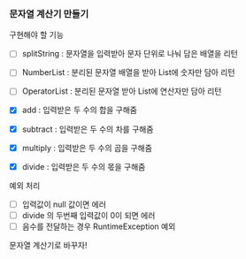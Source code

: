 ### 문자열 계산기 만들기

구현해야 할 기능
- [ ] splitString : 문자열을 입력받아 문자 단위로 나눠 담은 배열을 리턴
- [ ] NumberList : 분리된 문자열 배열을 받아 List에 숫자만 담아 리턴
- [ ] OperatorList : 분리된 문자열 받아 List에 연산자만 담아 리턴
  
- [X] add : 입력받은 두 수의 합을 구해줌
- [X] subtract : 입력받은 두 수의 차를 구해줌
- [X] multiply : 입력받은 두 수의 곱을 구해줌
- [X] divide : 입력받은 두 수의 몫을 구해줌

예외 처리
- [ ] 입력값이 null 값이면 에러
- [ ] divide 의 두번째 입력값이 0이 되면 에러
- [ ] 음수를 전달하는 경우 RuntimeException 예외

문자열 계산기로 바꾸자!